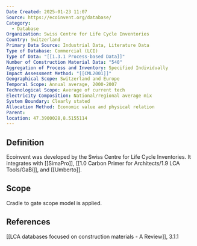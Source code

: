 ```yaml
---
Date Created: 2025-01-23 11:07
Source: https://ecoinvent.org/database/
Category:
  - Database
Organization: Swiss Centre for Life Cycle Inventories
Country: Switzerland
Primary Data Source: Industrial Data, Literature Data
Type of Database: Commercial (LCI)
Type of Data: "[[1.3.1 Process-based Data]]"
Number of Construction Material Data: "540"
Aggregation of Process and Inventory: Specified Individually
Impact Assessment Method: "[[CML2001]]"
Geographical Scope: Switzerland and Europe
Temporal Scope: Annual average, 2000-2007
Technological Scope: Average of current tech
Electricity Composition: National/regional average mix
System Boundary: Clearly stated
Allocation Method: Economic value and physical relation
Parent: 
location: 47.3900028,8.5155114
---
```

## Definition
Ecoinvent was developed by the Swiss Centre for Life Cycle Inventories. It integrates with [[SimaPro]], [[1.0 Carbon Primer for Architects/1.9 LCA Tools/GaBi]], and [[Umberto]]. 
## Scope
Cradle to gate scope model is applied.
## References
[[LCA databases focused on construction materials - A Review]], 3.1.1